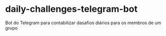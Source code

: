 # daily-challenges-telegram-bot
Bot do Telegram para contabilizar dasafios diários para os membros de um grupo
